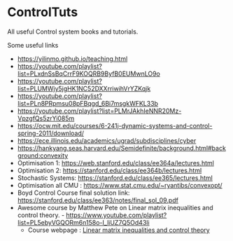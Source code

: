 # ControlTuts
All useful Control system books and tutorials.

Some useful links
- https://yilinmo.github.io/teaching.html
- https://youtube.com/playlist?list=PLxdnSsBqCrrF9KOQRB9ByfB0EUMwnLO9o
- https://youtube.com/playlist?list=PLUMWjy5jgHK1NC52DXXrriwihVrYZKqjk
- https://youtube.com/playlist?list=PLn8PRpmsu08pFBqgd_6Bi7msgkWFKL33b
- https://youtube.com/playlist?list=PLMrJAkhIeNNR20Mz-VpzgfQs5zrYi085m
- https://ocw.mit.edu/courses/6-241j-dynamic-systems-and-control-spring-2011/download/
- https://ece.illinois.edu/academics/ugrad/subdisciplines/cyber
- https://hankyang.seas.harvard.edu/Semidefinite/background.html#background:convexity
- Optimisation 1: https://web.stanford.edu/class/ee364a/lectures.html
- Optimisation 2: https://stanford.edu/class/ee364b/lectures.html
- Stochastic Systems: https://stanford.edu/class/ee365/lectures.html
- Optimisation all CMU : https://www.stat.cmu.edu/~ryantibs/convexopt/
- Boyd Control Course final solution link: https://stanford.edu/class/ee363/notes/final_sol_09.pdf
- Awesome course by Matthew Pete on Linear matrix inequalities and control theory. - https://www.youtube.com/playlist?list=PL5ebyVGQORm6n158o-I_liUZ7Q5Od43li
     - Course webpage : [Linear matrix inequalities and control theory](https://control.asu.edu/MAE598_frame.htm)
